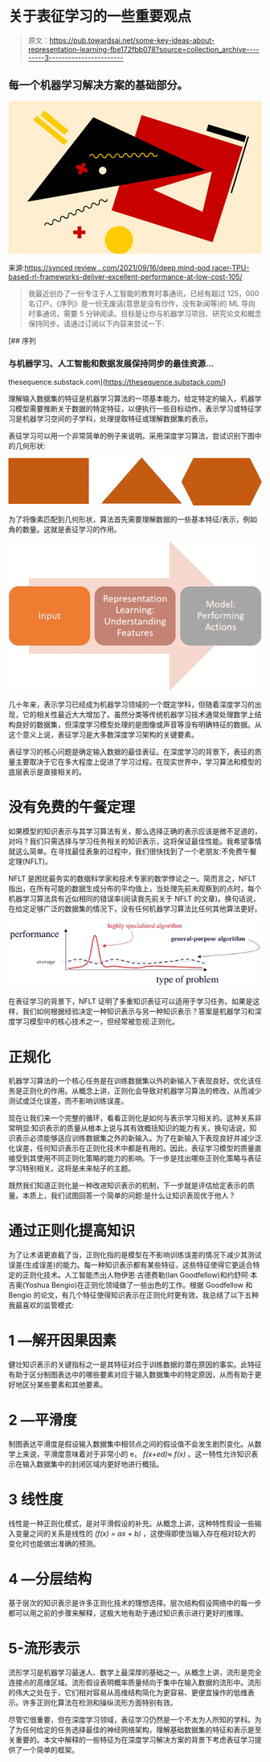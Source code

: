 # 关于表征学习的一些重要观点

> 原文：<https://pub.towardsai.net/some-key-ideas-about-representation-learning-fbe172fbb078?source=collection_archive---------3----------------------->

## 每一个机器学习解决方案的基础部分。

![](img/7f5832a3a1f29e8f723c25919fc7f894.png)

来源:[https://synced review . com/2021/09/16/deep mind-pod racer-TPU-based-rl-frameworks-deliver-excellent-performance-at-low-cost-105/](https://syncedreview.com/2021/09/16/deepmind-podracer-tpu-based-rl-frameworks-deliver-exceptional-performance-at-low-cost-105/)

> 我最近创办了一份专注于人工智能的教育时事通讯，已经有超过 125，000 名订户。《序列》是一份无废话(意思是没有炒作，没有新闻等)的 ML 导向时事通讯，需要 5 分钟阅读。目标是让你与机器学习项目、研究论文和概念保持同步。请通过订阅以下内容来尝试一下:

[](https://thesequence.substack.com/) [## 序列

### 与机器学习、人工智能和数据发展保持同步的最佳资源…

thesequence.substack.com](https://thesequence.substack.com/) 

理解输入数据集的特征是机器学习算法的一项基本能力。给定特定的输入，机器学习模型需要推断关于数据的特定特征，以便执行一些目标动作。表示学习或特征学习是机器学习空间的子学科，处理提取特征或理解数据集的表示。

表征学习可以用一个非常简单的例子来说明。采用深度学习算法，尝试识别下图中的几何形状:

![](img/7b646aea3904b1d275c4089c6680125e.png)

为了将像素匹配到几何形状，算法首先需要理解数据的一些基本特征/表示，例如角的数量。这就是表征学习的作用。

![](img/c0eb833ffdd5ff2a8d2e7a96ce0e293b.png)

几十年来，表示学习已经成为机器学习领域的一个既定学科，但随着深度学习的出现，它的相关性最近大大增加了。虽然分类等传统机器学习技术通常处理数学上结构良好的数据集，但深度学习模型处理的是图像或声音等没有明确特征的数据。从这个意义上说，表征学习是大多数深度学习架构的关键要素。

表征学习的核心问题是确定输入数据的最佳表征。在深度学习的背景下，表征的质量主要取决于它在多大程度上促进了学习过程。在现实世界中，学习算法和模型的底层表示是直接相关的。

# 没有免费的午餐定理

如果模型的知识表示与其学习算法有关，那么选择正确的表示应该是微不足道的，对吗？我们只需选择与学习任务相关的知识表示，这将保证最佳性能。我希望事情就这么简单。在寻找最佳表象的过程中，我们很快找到了一个老朋友:不免费午餐定理(NFLT)。

NFLT 是困扰最务实的数据科学家和技术专家的数学悖论之一。简而言之，NFLT 指出，在所有可能的数据生成分布的平均值上，当处理先前未观察到的点时，每个机器学习算法具有近似相同的错误率(阅读我先前关于 NFLT 的文章)。换句话说，在给定足够广泛的数据集的情况下，没有任何机器学习算法比任何其他算法更好。

![](img/8ec734fedf50dbf47081fb9699d5dee8.png)

在表征学习的背景下，NFLT 证明了多重知识表征可以适用于学习任务。如果是这样，我们如何根据经验决定一种知识表示与另一种知识表示？答案是机器学习和深度学习模型中的核心技术之一，但经常被忽视:正则化。

# 正规化

机器学习算法的一个核心任务是在训练数据集以外的新输入下表现良好。优化该任务是正则化的作用。从概念上讲，正则化会导致对机器学习算法的修改，从而减少测试或泛化误差，而不影响训练误差。

现在让我们来一个完整的循环，看看正则化是如何与表示学习相关的。这种关系非常明显:知识表示的质量从根本上说与其有效概括知识的能力有关。换句话说，知识表示必须能够适应训练数据集之外的新输入。为了在新输入下表现良好并减少泛化误差，任何知识表示在正则化技术中都是有用的。因此，表征学习模型的质量直接受到其使用不同正则化策略的能力的影响。下一步是找出哪些正则化策略与表征学习特别相关。这将是未来帖子的主题。

既然我们知道正则化是一种改进知识表示的机制，下一步就是评估给定表示的质量。本质上，我们试图回答一个简单的问题:是什么让知识表现优于他人？

# 通过正则化提高知识

为了让术语更直截了当，正则化指的是模型在不影响训练误差的情况下减少其测试误差(生成误差)的能力。每一种知识表示都有某些特征，这些特征使得它更适合特定的正则化技术。人工智能杰出人物伊恩·古德费勒(Ian Goodfellow)和约舒阿·本吉奥(Yoshua Bengio)在正则化领域做了一些出色的工作。根据 Goodfellow 和 Bengio 的论文，有几个特征使得知识表示在正则化时更有效。我总结了以下五种我最喜欢的监管模式:

# 1 —解开因果因素

健壮知识表示的关键指标之一是其特征对应于训练数据的潜在原因的事实。此特征有助于区分制图表达中的哪些要素对应于输入数据集中的特定原因，从而有助于更好地区分某些要素和其他要素。

# 2 —平滑度

制图表达平滑度是假设输入数据集中相邻点之间的假设值不会发生剧烈变化。从数学上来说，平滑度意味着对于非常小的 e， *f(x+ed)≈ f(x)* 。这一特性允许知识表示在输入数据集中的封闭区域内更好地进行概括。

# 3 线性度

线性是一种正则化模式，是对平滑假设的补充。从概念上讲，这种特性假设一些输入变量之间的关系是线性的 *(f(x) = ax + b)* ，这使得即使当输入存在相对较大的变化时也能做出准确的预测。

# 4 —分层结构

基于层次的知识表示是许多正则化技术的理想选择。层次结构假设网络中的每一步都可以用之前的步骤来解释，这极大地有助于通过知识表示进行更好的推理。

# 5-流形表示

流形学习是机器学习最迷人、数学上最深厚的基础之一。从概念上讲，流形是完全连接点的高维区域。流形假设表明概率质量倾向于集中在输入数据的流形中。流形的伟大之处在于，它们相对容易从高维结构简化为更容易、更便宜操作的低维表示。许多正则化算法在检测和操纵流形方面特别有效。

尽管它很重要，但在深度学习领域，表征学习仍然是一个不太为人所知的学科。为了为任何给定的任务选择最佳的神经网络架构，理解基础数据集的特征和表示是至关重要的。本文中解释的一些特征为在深度学习解决方案的背景下考虑表征学习提供了一个简单的框架。